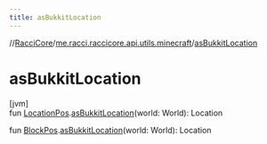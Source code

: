 ```yaml
---
title: asBukkitLocation
---
```

//[RacciCore](../../index.html)/[me.racci.raccicore.api.utils.minecraft](index.html)/[asBukkitLocation](as-bukkit-location.html)



# asBukkitLocation



[jvm]\
fun [LocationPos](-location-pos/index.html).[asBukkitLocation](as-bukkit-location.html)(world: World): Location

fun [BlockPos](-block-pos/index.html).[asBukkitLocation](as-bukkit-location.html)(world: World): Location




